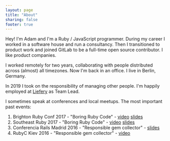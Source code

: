 ```yaml
---
layout: page
title: "About"
sharing: false
footer: true
---
```


Hey! I'm Adam and I'm a Ruby / JavaScript programmer. During my career I worked
in a software house and run a consultancy. Then I transitioned to product work
and joined GitLab to be a full-time open source contributor. I like product
companies.

I worked remotely for two years, collaborating with people distributed across
(almost) all timezones. Now I'm back in an office. I live in Berlin, Germany.

In 2019 I took on the responsibility of managing other people. I'm happily
employed at [Liefery](https://engineering.liefery.com) as Team Lead.

I sometimes speak at conferences and local meetups. The most important past
events:

1. Brighton Ruby Conf 2017 - "Boring Ruby Code" -
[video](https://brightonruby.com/2017/boring-ruby-code-adam-niedzielski/) [slides](https://speakerdeck.com/adamniedzielski/boring-ruby-code-2)
1. Southeast Ruby 2017 - "Boring Ruby Code" -
[video](https://youtu.be/t9x3-6ZQ7xY) [slides](https://speakerdeck.com/adamniedzielski/boring-ruby-code-3)
1. Conferencia Rails Madrid 2016 - "Responsible gem collector" -
[slides](http://blog.sundaycoding.com/presentations/responsible-gem-collector)
1. RubyC Kiev 2016 - "Responsible gem collector" -
[video](https://www.youtube.com/watch?v=vGu7ZBI0KzE)
